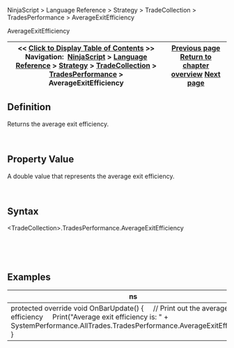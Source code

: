 ﻿


NinjaScript \> Language Reference \> Strategy \> TradeCollection \> TradesPerformance \> AverageExitEfficiency






















AverageExitEfficiency







| \<\< [Click to Display Table of Contents](averageexitefficiency.md) \>\> **Navigation:**     [NinjaScript](ninjascript.md) \> [Language Reference](language_reference_wip.md) \> [Strategy](strategy.md) \> [TradeCollection](tradecollection.md) \> [TradesPerformance](tradesperformance.md) \> AverageExitEfficiency | [Previous page](averageentryefficiency.md) [Return to chapter overview](tradesperformance.md) [Next page](averagetimeinmarket.md) |
| --- | --- |











## Definition


Returns the average exit efficiency.  

 


## Property Value


A double value that represents the average exit efficiency.


 


## Syntax
\<TradeCollection\>.TradesPerformance.AverageExitEfficiency


 


 


## 


## Examples




| ns |
| --- |
| protected override void OnBarUpdate() {      // Print out the average exit efficiency      Print("Average exit efficiency is: " \+ SystemPerformance.AllTrades.TradesPerformance.AverageExitEfficiency); } |










